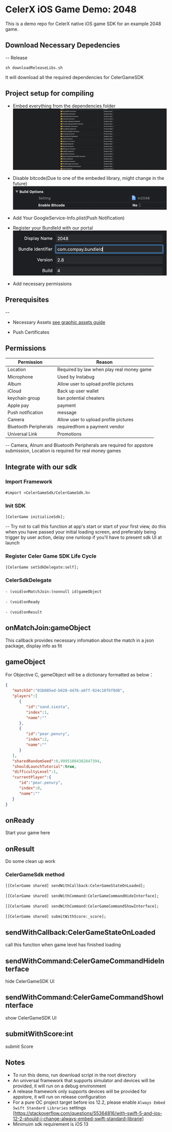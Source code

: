 # CelerX iOS Game Demo: 2048

This is a demo repo for CelerX native iOS game SDK for an example 2048 game.

## Download Necessary Depedencies

-- Release

```shell
sh downloadReleaseLibs.sh
```

It will download all the required dependencies for CelerGameSDK

## Project setup for compiling

- Embed everything from the dependencies folder
![embed](./img/embedLibs.png)
- Disable bitcode(Due to one of the embeded library, might change in the future)
![disableBitCode](./img/disableBitCode.png)
- Add Your GoogleService-Info.plist(Push Notification)
- Register your BundleId with our portal
![bundleId](./img/bundleId.png)

- Add necessary permissions

## Prerequisites

--

- Necessary Assets
[see graphic assets guide](https://get.celer.app/celerx/docs/grphicAssetsIntegration.pdf)

- Push Certificates

## Permissions

Permission | Reason
------------ | -------------
Location | Required by law when play real money game
Microphone | Used by Instabug
Album | Allow user to upload profile pictures
iCloud | Back up user wallet
keychain group | ban potential cheaters
Apple pay | payment
Push notification | message
Camera | Allow user to upload profile pictures
Bluetooth Peripherals | requiredfrom a payment vendor
Universal Link | Promotions

--
Camera, Alnum and Bluetooth Peripherals are required for appstore submission, Location is required for real money games

## Integrate with our sdk

### Import Framework

```objc
#import <CelerGameSdk/CelerGameSdk.h>
```

### Init SDK

```objc
[CelerGame initializeSdk];
```

--
Try not to call this function at app's start or start of your first view, do this  when you have passed your initial loading screen, and preferably being trigger by user action, delay one runloop if you'll have to present sdk UI at launch

### Register Celer Game SDK Life Cycle

```objc
[CelerGame setSdkDelegate:self];
```

### CelerSdkDelegate

```objc
- (void)onMatchJoin:(nonnull id)gameObject

- (void)onReady

- (void)onResult
```

onMatchJoin:gameObject
----

This callback provides necessary infomation about the match in a json package, display info as fit

gameObject
----

For Objective C, gameObject will be a dictionary formatted as below：

```json
{
   "matchId":"01b085ed-b928-4476-a6ff-924c18fbf0d8",
   "players":[
      {
         "id":"sand.siesta",
         "index":1,
         "name":""
      },
      {
         "id":"pear.penury",
         "index":2,
         "name":""
      }
   ],
   "sharedRandomSeed":0.99951094382847394,
   "shouldLaunchTutorial":true,
   "difficultyLevel":1,
   "currentPlayer":{
      "id":"pear.penury",
      "index":0,
      "name":""
   }
}
```

onReady
----

Start your game here

onResult
----

Do some clean up work

### CelerGameSdk method

```objc
[[CelerGame shared] sendWithCallback:CelerGameStateOnLoaded];

[[CelerGame shared] sendWithCommand:CelerGameCommandHideInterface];

[[CelerGame shared] sendWithCommand:CelerGameCommandShowInterface];

[[CelerGame shared] submitWithScore:_score];
```

sendWithCallback:CelerGameStateOnLoaded
-

call this function when game level has finished loading

sendWithCommand:CelerGameCommandHideInterface
-

hide CelerGameSDK UI

sendWithCommand:CelerGameCommandShowInterface
-

show CelerGameSDK UI

submitWithScore:int
-

submit Score

## Notes

- To run this demo, run download script in the root directory
- An universal framework that supports simulator and devices will be provided, it will run on a debug environment
- A release framework only supports devices will be provided for appstore, it will run on release configuration
- For a pure OC project target before ios 12.2, please enable `Always Embed Swift Standard Libraries` settings [https://stackoverflow.com/questions/55364816/with-swift-5-and-ios-12-2-should-i-change-always-embed-swift-standard-librarie]
- Minimuim sdk requirement is iOS 13
